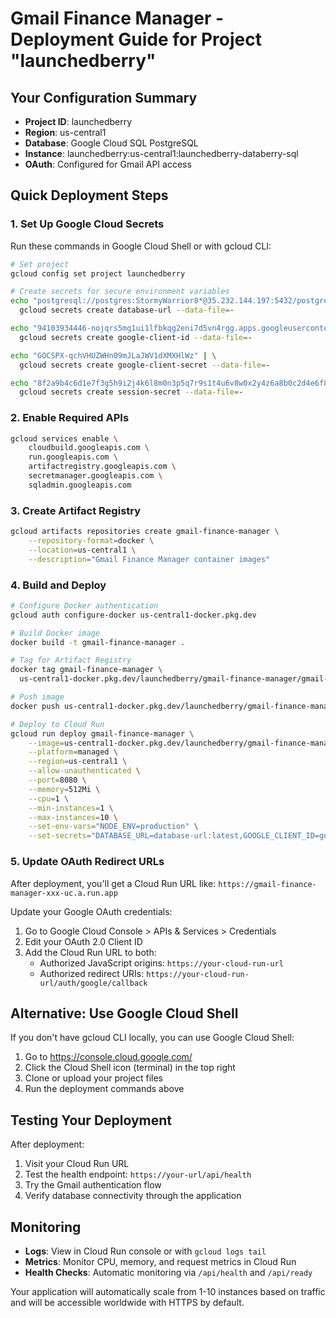 # Gmail Finance Manager - Deployment Guide for Project "launchedberry"

## Your Configuration Summary

- **Project ID**: launchedberry
- **Region**: us-central1
- **Database**: Google Cloud SQL PostgreSQL
- **Instance**: launchedberry:us-central1:launchedberry-databerry-sql
- **OAuth**: Configured for Gmail API access

## Quick Deployment Steps

### 1. Set Up Google Cloud Secrets

Run these commands in Google Cloud Shell or with gcloud CLI:

```bash
# Set project
gcloud config set project launchedberry

# Create secrets for secure environment variables
echo "postgresql://postgres:StormyWarrior8*@35.232.144.197:5432/postgres?sslmode=require" | \
  gcloud secrets create database-url --data-file=-

echo "94103934446-nojqrs5mg1ui1lfbkqg2eni7d5vn4rgg.apps.googleusercontent.com" | \
  gcloud secrets create google-client-id --data-file=-

echo "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" | \
  gcloud secrets create google-client-secret --data-file=-

echo "8f2a9b4c6d1e7f3g5h9i2j4k6l8m0n3p5q7r9s1t4u6v8w0x2y4z6a8b0c2d4e6f8g" | \
  gcloud secrets create session-secret --data-file=-
```

### 2. Enable Required APIs

```bash
gcloud services enable \
    cloudbuild.googleapis.com \
    run.googleapis.com \
    artifactregistry.googleapis.com \
    secretmanager.googleapis.com \
    sqladmin.googleapis.com
```

### 3. Create Artifact Registry

```bash
gcloud artifacts repositories create gmail-finance-manager \
    --repository-format=docker \
    --location=us-central1 \
    --description="Gmail Finance Manager container images"
```

### 4. Build and Deploy

```bash
# Configure Docker authentication
gcloud auth configure-docker us-central1-docker.pkg.dev

# Build Docker image
docker build -t gmail-finance-manager .

# Tag for Artifact Registry
docker tag gmail-finance-manager \
  us-central1-docker.pkg.dev/launchedberry/gmail-finance-manager/gmail-finance-manager:latest

# Push image
docker push us-central1-docker.pkg.dev/launchedberry/gmail-finance-manager/gmail-finance-manager:latest

# Deploy to Cloud Run
gcloud run deploy gmail-finance-manager \
    --image=us-central1-docker.pkg.dev/launchedberry/gmail-finance-manager/gmail-finance-manager:latest \
    --platform=managed \
    --region=us-central1 \
    --allow-unauthenticated \
    --port=8080 \
    --memory=512Mi \
    --cpu=1 \
    --min-instances=1 \
    --max-instances=10 \
    --set-env-vars="NODE_ENV=production" \
    --set-secrets="DATABASE_URL=database-url:latest,GOOGLE_CLIENT_ID=google-client-id:latest,GOOGLE_CLIENT_SECRET=google-client-secret:latest,SESSION_SECRET=session-secret:latest"
```

### 5. Update OAuth Redirect URLs

After deployment, you'll get a Cloud Run URL like:
`https://gmail-finance-manager-xxx-uc.a.run.app`

Update your Google OAuth credentials:
1. Go to Google Cloud Console > APIs & Services > Credentials
2. Edit your OAuth 2.0 Client ID
3. Add the Cloud Run URL to both:
   - Authorized JavaScript origins: `https://your-cloud-run-url`
   - Authorized redirect URIs: `https://your-cloud-run-url/auth/google/callback`

## Alternative: Use Google Cloud Shell

If you don't have gcloud CLI locally, you can use Google Cloud Shell:

1. Go to https://console.cloud.google.com/
2. Click the Cloud Shell icon (terminal) in the top right
3. Clone or upload your project files
4. Run the deployment commands above

## Testing Your Deployment

After deployment:
1. Visit your Cloud Run URL
2. Test the health endpoint: `https://your-url/api/health`
3. Try the Gmail authentication flow
4. Verify database connectivity through the application

## Monitoring

- **Logs**: View in Cloud Run console or with `gcloud logs tail`
- **Metrics**: Monitor CPU, memory, and request metrics in Cloud Run
- **Health Checks**: Automatic monitoring via `/api/health` and `/api/ready`

Your application will automatically scale from 1-10 instances based on traffic and will be accessible worldwide with HTTPS by default.